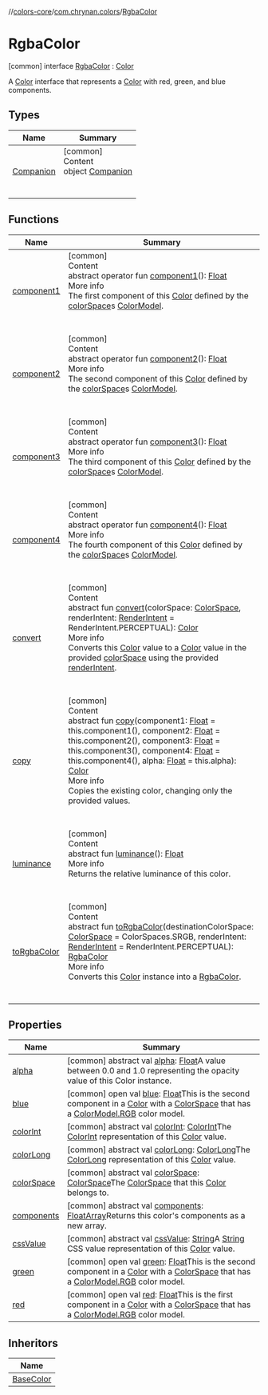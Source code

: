 //[colors-core](../../../index.md)/[com.chrynan.colors](../index.md)/[RgbaColor](index.md)



# RgbaColor  
 [common] interface [RgbaColor](index.md) : [Color](../-color/index.md)

A [Color](../-color/index.md) interface that represents a [Color](../-color/index.md) with red, green, and blue components.

   


## Types  
  
|  Name |  Summary | 
|---|---|
| <a name="com.chrynan.colors/RgbaColor.Companion///PointingToDeclaration/"></a>[Companion](-companion/index.md)| <a name="com.chrynan.colors/RgbaColor.Companion///PointingToDeclaration/"></a>[common]  <br>Content  <br>object [Companion](-companion/index.md)  <br><br><br>|


## Functions  
  
|  Name |  Summary | 
|---|---|
| <a name="com.chrynan.colors/Color/component1/#/PointingToDeclaration/"></a>[component1](../-color/component1.md)| <a name="com.chrynan.colors/Color/component1/#/PointingToDeclaration/"></a>[common]  <br>Content  <br>abstract operator fun [component1](../-color/component1.md)(): [Float](https://kotlinlang.org/api/latest/jvm/stdlib/kotlin/-float/index.html)  <br>More info  <br>The first component of this [Color](../-color/index.md) defined by the [colorSpace](../-color/color-space.md)s [ColorModel](../../com.chrynan.colors.space/-color-model/index.md).  <br><br><br>|
| <a name="com.chrynan.colors/Color/component2/#/PointingToDeclaration/"></a>[component2](../-color/component2.md)| <a name="com.chrynan.colors/Color/component2/#/PointingToDeclaration/"></a>[common]  <br>Content  <br>abstract operator fun [component2](../-color/component2.md)(): [Float](https://kotlinlang.org/api/latest/jvm/stdlib/kotlin/-float/index.html)  <br>More info  <br>The second component of this [Color](../-color/index.md) defined by the [colorSpace](../-color/color-space.md)s [ColorModel](../../com.chrynan.colors.space/-color-model/index.md).  <br><br><br>|
| <a name="com.chrynan.colors/Color/component3/#/PointingToDeclaration/"></a>[component3](../-color/component3.md)| <a name="com.chrynan.colors/Color/component3/#/PointingToDeclaration/"></a>[common]  <br>Content  <br>abstract operator fun [component3](../-color/component3.md)(): [Float](https://kotlinlang.org/api/latest/jvm/stdlib/kotlin/-float/index.html)  <br>More info  <br>The third component of this [Color](../-color/index.md) defined by the [colorSpace](../-color/color-space.md)s [ColorModel](../../com.chrynan.colors.space/-color-model/index.md).  <br><br><br>|
| <a name="com.chrynan.colors/Color/component4/#/PointingToDeclaration/"></a>[component4](../-color/component4.md)| <a name="com.chrynan.colors/Color/component4/#/PointingToDeclaration/"></a>[common]  <br>Content  <br>abstract operator fun [component4](../-color/component4.md)(): [Float](https://kotlinlang.org/api/latest/jvm/stdlib/kotlin/-float/index.html)  <br>More info  <br>The fourth component of this [Color](../-color/index.md) defined by the [colorSpace](../-color/color-space.md)s [ColorModel](../../com.chrynan.colors.space/-color-model/index.md).  <br><br><br>|
| <a name="com.chrynan.colors/Color/convert/#com.chrynan.colors.space.ColorSpace#com.chrynan.colors.space.RenderIntent/PointingToDeclaration/"></a>[convert](../-color/convert.md)| <a name="com.chrynan.colors/Color/convert/#com.chrynan.colors.space.ColorSpace#com.chrynan.colors.space.RenderIntent/PointingToDeclaration/"></a>[common]  <br>Content  <br>abstract fun [convert](../-color/convert.md)(colorSpace: [ColorSpace](../../com.chrynan.colors.space/-color-space/index.md), renderIntent: [RenderIntent](../../com.chrynan.colors.space/-render-intent/index.md) = RenderIntent.PERCEPTUAL): [Color](../-color/index.md)  <br>More info  <br>Converts this [Color](../-color/index.md) value to a [Color](../-color/index.md) value in the provided [colorSpace](../-color/convert.md) using the provided [renderIntent](../-color/convert.md).  <br><br><br>|
| <a name="com.chrynan.colors/Color/copy/#kotlin.Float#kotlin.Float#kotlin.Float#kotlin.Float#kotlin.Float/PointingToDeclaration/"></a>[copy](../-color/copy.md)| <a name="com.chrynan.colors/Color/copy/#kotlin.Float#kotlin.Float#kotlin.Float#kotlin.Float#kotlin.Float/PointingToDeclaration/"></a>[common]  <br>Content  <br>abstract fun [copy](../-color/copy.md)(component1: [Float](https://kotlinlang.org/api/latest/jvm/stdlib/kotlin/-float/index.html) = this.component1(), component2: [Float](https://kotlinlang.org/api/latest/jvm/stdlib/kotlin/-float/index.html) = this.component2(), component3: [Float](https://kotlinlang.org/api/latest/jvm/stdlib/kotlin/-float/index.html) = this.component3(), component4: [Float](https://kotlinlang.org/api/latest/jvm/stdlib/kotlin/-float/index.html) = this.component4(), alpha: [Float](https://kotlinlang.org/api/latest/jvm/stdlib/kotlin/-float/index.html) = this.alpha): [Color](../-color/index.md)  <br>More info  <br>Copies the existing color, changing only the provided values.  <br><br><br>|
| <a name="com.chrynan.colors/RgbaColor/luminance/#/PointingToDeclaration/"></a>[luminance](luminance.md)| <a name="com.chrynan.colors/RgbaColor/luminance/#/PointingToDeclaration/"></a>[common]  <br>Content  <br>abstract fun [luminance](luminance.md)(): [Float](https://kotlinlang.org/api/latest/jvm/stdlib/kotlin/-float/index.html)  <br>More info  <br>Returns the relative luminance of this color.  <br><br><br>|
| <a name="com.chrynan.colors/Color/toRgbaColor/#com.chrynan.colors.space.ColorSpace#com.chrynan.colors.space.RenderIntent/PointingToDeclaration/"></a>[toRgbaColor](../-color/to-rgba-color.md)| <a name="com.chrynan.colors/Color/toRgbaColor/#com.chrynan.colors.space.ColorSpace#com.chrynan.colors.space.RenderIntent/PointingToDeclaration/"></a>[common]  <br>Content  <br>abstract fun [toRgbaColor](../-color/to-rgba-color.md)(destinationColorSpace: [ColorSpace](../../com.chrynan.colors.space/-color-space/index.md) = ColorSpaces.SRGB, renderIntent: [RenderIntent](../../com.chrynan.colors.space/-render-intent/index.md) = RenderIntent.PERCEPTUAL): [RgbaColor](index.md)  <br>More info  <br>Converts this [Color](../-color/index.md) instance into a [RgbaColor](index.md).  <br><br><br>|


## Properties  
  
|  Name |  Summary | 
|---|---|
| <a name="com.chrynan.colors/RgbaColor/alpha/#/PointingToDeclaration/"></a>[alpha](index.md#%5Bcom.chrynan.colors%2FRgbaColor%2Falpha%2F%23%2FPointingToDeclaration%2F%5D%2FProperties%2F988389714)| <a name="com.chrynan.colors/RgbaColor/alpha/#/PointingToDeclaration/"></a> [common] abstract val [alpha](index.md#%5Bcom.chrynan.colors%2FRgbaColor%2Falpha%2F%23%2FPointingToDeclaration%2F%5D%2FProperties%2F988389714): [Float](https://kotlinlang.org/api/latest/jvm/stdlib/kotlin/-float/index.html)A value between 0.0 and 1.0 representing the opacity value of this Color instance.   <br>|
| <a name="com.chrynan.colors/RgbaColor/blue/#/PointingToDeclaration/"></a>[blue](blue.md)| <a name="com.chrynan.colors/RgbaColor/blue/#/PointingToDeclaration/"></a> [common] open val [blue](blue.md): [Float](https://kotlinlang.org/api/latest/jvm/stdlib/kotlin/-float/index.html)This is the second component in a [Color](../-color/index.md) with a [ColorSpace](../../com.chrynan.colors.space/-color-space/index.md) that has a [ColorModel.RGB](../../com.chrynan.colors.space/-color-model/-r-g-b/index.md) color model.   <br>|
| <a name="com.chrynan.colors/RgbaColor/colorInt/#/PointingToDeclaration/"></a>[colorInt](index.md#%5Bcom.chrynan.colors%2FRgbaColor%2FcolorInt%2F%23%2FPointingToDeclaration%2F%5D%2FProperties%2F988389714)| <a name="com.chrynan.colors/RgbaColor/colorInt/#/PointingToDeclaration/"></a> [common] abstract val [colorInt](index.md#%5Bcom.chrynan.colors%2FRgbaColor%2FcolorInt%2F%23%2FPointingToDeclaration%2F%5D%2FProperties%2F988389714): [ColorInt](../-color-int/index.md)The [ColorInt](../-color-int/index.md) representation of this [Color](../-color/index.md) value.   <br>|
| <a name="com.chrynan.colors/RgbaColor/colorLong/#/PointingToDeclaration/"></a>[colorLong](index.md#%5Bcom.chrynan.colors%2FRgbaColor%2FcolorLong%2F%23%2FPointingToDeclaration%2F%5D%2FProperties%2F988389714)| <a name="com.chrynan.colors/RgbaColor/colorLong/#/PointingToDeclaration/"></a> [common] abstract val [colorLong](index.md#%5Bcom.chrynan.colors%2FRgbaColor%2FcolorLong%2F%23%2FPointingToDeclaration%2F%5D%2FProperties%2F988389714): [ColorLong](../-color-long/index.md)The [ColorLong](../-color-long/index.md) representation of this [Color](../-color/index.md) value.   <br>|
| <a name="com.chrynan.colors/RgbaColor/colorSpace/#/PointingToDeclaration/"></a>[colorSpace](index.md#%5Bcom.chrynan.colors%2FRgbaColor%2FcolorSpace%2F%23%2FPointingToDeclaration%2F%5D%2FProperties%2F988389714)| <a name="com.chrynan.colors/RgbaColor/colorSpace/#/PointingToDeclaration/"></a> [common] abstract val [colorSpace](index.md#%5Bcom.chrynan.colors%2FRgbaColor%2FcolorSpace%2F%23%2FPointingToDeclaration%2F%5D%2FProperties%2F988389714): [ColorSpace](../../com.chrynan.colors.space/-color-space/index.md)The [ColorSpace](../../com.chrynan.colors.space/-color-space/index.md) that this [Color](../-color/index.md) belongs to.   <br>|
| <a name="com.chrynan.colors/RgbaColor/components/#/PointingToDeclaration/"></a>[components](index.md#%5Bcom.chrynan.colors%2FRgbaColor%2Fcomponents%2F%23%2FPointingToDeclaration%2F%5D%2FProperties%2F988389714)| <a name="com.chrynan.colors/RgbaColor/components/#/PointingToDeclaration/"></a> [common] abstract val [components](index.md#%5Bcom.chrynan.colors%2FRgbaColor%2Fcomponents%2F%23%2FPointingToDeclaration%2F%5D%2FProperties%2F988389714): [FloatArray](https://kotlinlang.org/api/latest/jvm/stdlib/kotlin/-float-array/index.html)Returns this color's components as a new array.   <br>|
| <a name="com.chrynan.colors/RgbaColor/cssValue/#/PointingToDeclaration/"></a>[cssValue](index.md#%5Bcom.chrynan.colors%2FRgbaColor%2FcssValue%2F%23%2FPointingToDeclaration%2F%5D%2FProperties%2F988389714)| <a name="com.chrynan.colors/RgbaColor/cssValue/#/PointingToDeclaration/"></a> [common] abstract val [cssValue](index.md#%5Bcom.chrynan.colors%2FRgbaColor%2FcssValue%2F%23%2FPointingToDeclaration%2F%5D%2FProperties%2F988389714): [String](https://kotlinlang.org/api/latest/jvm/stdlib/kotlin/-string/index.html)A [String](https://kotlinlang.org/api/latest/jvm/stdlib/kotlin/-string/index.html) CSS value representation of this [Color](../-color/index.md) value.   <br>|
| <a name="com.chrynan.colors/RgbaColor/green/#/PointingToDeclaration/"></a>[green](green.md)| <a name="com.chrynan.colors/RgbaColor/green/#/PointingToDeclaration/"></a> [common] open val [green](green.md): [Float](https://kotlinlang.org/api/latest/jvm/stdlib/kotlin/-float/index.html)This is the second component in a [Color](../-color/index.md) with a [ColorSpace](../../com.chrynan.colors.space/-color-space/index.md) that has a [ColorModel.RGB](../../com.chrynan.colors.space/-color-model/-r-g-b/index.md) color model.   <br>|
| <a name="com.chrynan.colors/RgbaColor/red/#/PointingToDeclaration/"></a>[red](red.md)| <a name="com.chrynan.colors/RgbaColor/red/#/PointingToDeclaration/"></a> [common] open val [red](red.md): [Float](https://kotlinlang.org/api/latest/jvm/stdlib/kotlin/-float/index.html)This is the first component in a [Color](../-color/index.md) with a [ColorSpace](../../com.chrynan.colors.space/-color-space/index.md) that has a [ColorModel.RGB](../../com.chrynan.colors.space/-color-model/-r-g-b/index.md) color model.   <br>|


## Inheritors  
  
|  Name | 
|---|
| <a name="com.chrynan.colors/BaseColor///PointingToDeclaration/"></a>[BaseColor](../-base-color/index.md)|

